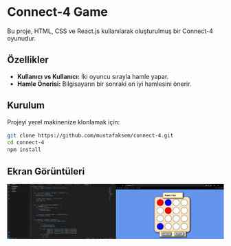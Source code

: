 # Connect-4 Game

Bu proje, HTML, CSS ve React.js kullanılarak oluşturulmuş bir Connect-4 oyunudur.

## Özellikler

- **Kullanıcı vs Kullanıcı:** İki oyuncu sırayla hamle yapar.
- **Hamle Önerisi:** Bilgisayarın bir sonraki en iyi hamlesini önerir.

## Kurulum

Projeyi yerel makinenize klonlamak için:

```bash
git clone https://github.com/mustafaksem/connect-4.git
cd connect-4
npm install
```

## Ekran Görüntüleri
<img src="src/Assets/cnnct4.PNG">

